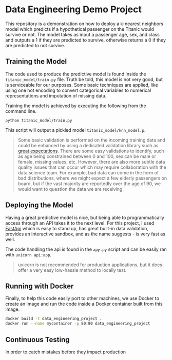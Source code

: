 # Data Engineering Demo Project

This repository is a demonstration on how to deploy a k-nearest neighbors model which predicts if a hypothetical passenger on the Titanic would survive or not. The model takes as input a passenger age, sex, and class and outputs a 1 if they are predicted to survive, otherwise returns a 0 if they are predicted to not survive.

## Training the Model

The code used to produce the predictive model is found inside the `titanic_model/train.py` file. Truth be told, this model is not very good, but is serviceable for our purposes. Some basic techniques are applied, like using one hot encoding to convert categorical variables to numerical representations and imputation of missing data.

Training the model is achieved by executing the following from the command line.

```shell
python titanic_model/train.py
```

This script will output a pickled model `titanic_model/knn_model.p`.

> Some basic validation is performed on the incoming training data and could be enhanced by using a dedicated validation library such as [great expectations](https://greatexpectations.io/). There are some easy validations to identify, such as age being constrained between 0 and 100, sex can be male or female, missing values, etc. However, there are also more subtle data quality issues that can occur which may require collaboration with the data science team. For example, bad data can come in the form of bad distributions, where we might expect a few elderly passengers on board, but if the vast majority are reportedly over the age of 90, we would want to question the data we are receiving.

## Deploying the Model

Having a great predictive model is nice, but being able to programmatically access through an API takes it to the next level. For this project, I used [FastApi](https://fastapi.tiangolo.com/) which is easy to stand up, has great built-in data validation, provides an interactive sandbox, and as the name suggests - is very fast as well.

The code handling the api is found in the `apy.py` script and can be easily ran with `uvicorn api:app`.

> uvicorn is not recommended for production applications, but it does offer a very easy low-hassle method to locally test. 

## Running with Docker

Finally, to help this code easily port to other machines, we use Docker to create an image and run the code inside a Docker container built from this image. 

```bash
docker build -t data_engineering_project .
docker run --name mycontainer -p 80:80 data_engineering_project
```

## Continuous Testing

In order to catch mistakes before they impact production
